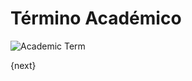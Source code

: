 <!-- add-breadcrumbs -->
# Término Académico

<img class="screenshot" alt="Academic Term" src="/docs/assets/img/education/setup/academic-term.png">


{next}
